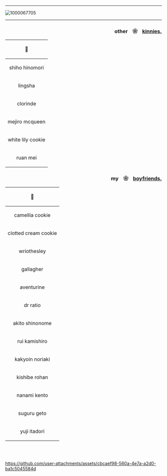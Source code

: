 ___

![1000067705](https://github.com/user-attachments/assets/3f989d09-de20-4c30-9e2d-8069e6eb6b91)
___

### <p align="right">otherㅤ❀ㅤ<ins>kinnies.</ins></p>

|<p align="center">🔬</p>|
|---------------------|
|<p align="center">shiho hinomori</p>|
|<p align="center">lingsha</p>|
|<p align="center">clorinde</p>|
|<p align="center">mejiro mcqueen</p>|
|<p align="center">white lily cookie</p>|
|<p align="center">ruan mei</p>|

### <p align="right">myㅤ❀ㅤ<ins>boyfriends.</ins></p>

|<p align="center">💍</p>|
|---------------------|
|<p align="center">camellia cookie</p>|
|<p align="center">clotted cream cookie</p>|
|<p align="center">wriothesley</p>|
|<p align="center">gallagher</p>|
|<p align="center">aventurine</p>|
|<p align="center">dr ratio</p>|
|<p align="center">akito shinonome</p>|
|<p align="center">rui kamishiro</p>|
|<p align="center">kakyoin noriaki</p>|
|<p align="center">kishibe rohan</p>|
|<p align="center">nanami kento</p>|
|<p align="center">suguru geto</p>|
|<p align="center">yuji itadori</p>|

<br><br>



https://github.com/user-attachments/assets/cbcaef98-560a-4e7a-a2d0-ba1c5045584d


